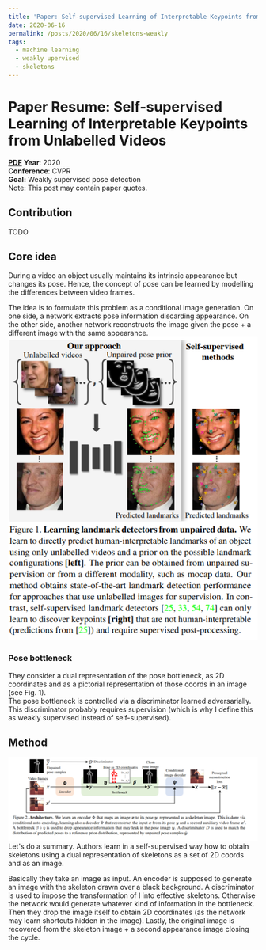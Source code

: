 ```yaml
---
title: 'Paper: Self-supervised Learning of Interpretable Keypoints from Unlabelled Videos'
date: 2020-06-16
permalink: /posts/2020/06/16/skeletons-weakly
tags:
  - machine learning
  - weakly upervised
  - skeletons
---
```


 # Paper Resume:  Self-supervised Learning of Interpretable Keypoints from Unlabelled Videos  
 [**PDF**](http://openaccess.thecvf.com/content_CVPR_2020/papers/Jakab_Self-Supervised_Learning_of_Interpretable_Keypoints_From_Unlabelled_Videos_CVPR_2020_paper.pdf)
 **Year**: 2020  
 **Conference**: CVPR  
 **Goal:** Weakly supervised pose detection  
 Note: This post may contain paper quotes.  
 ## Contribution  
 TODO
 ## Core idea  
During a video an object usually maintains its intrinsic appearance but changes
its pose. Hence, the concept of pose can be learned by modelling the differences between video frames.  

The idea is to formulate this problem as a conditional image generation. On one side, a network extracts pose information discarding appearance.
On the other side, another network reconstructs the image given the pose + a different image with the same appearance.  
![Fig. 1](/images/papers/jakab2020.PNG)  

### Pose bottleneck  
They consider a dual representation of the pose bottleneck, as 2D coordinates and as a pictorial representation of those coords in an image (see Fig. 1).  
The pose bottleneck is controlled via a discriminator learned adversarially. This discriminator probably requires supervision (which is why I define this as weakly supervised instead of self-supervised).  

## Method  
![Method](/images/papers/jakab2020method.PNG)  
Let's do a summary. Authors learn in a self-supervised way how to obtain skeletons using a dual representation of skeletons as a set of 2D coords and as an image.  

Basically they take an image  as input. An encoder is supposed to generate an image with the skeleton drawn over a black background. A discriminator is used to impose the transformation of I into effective skeletons. Otherwise the network would generate whatever kind of information in the bottleneck. Then they drop the image itself to obtain 2D coordinates (as the network may learn shortcuts hidden in the image). Lastly, the original image is recovered from the skeleton image + a second appearance image closing the cycle.  

